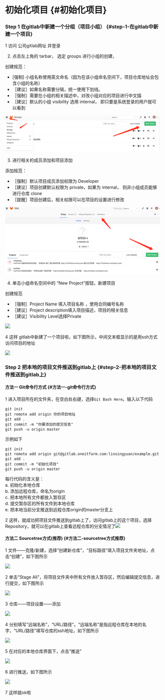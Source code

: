 # 初始化项目 {#初始化项目}

### Step 1 在gitlab中新建一个分组（项目小组） {#step-1-在gitlab中新建一个项目}

1 访问 公司gitlab网址 并登录

2. 点击左上角的 tarbar， 选定 groups 进行小组的创建，

创建规范：

*    \[强制\] 小组名称使用英文命名（因为在该小组命名空间下，项目仓库地址会包含小组的名称）
* ［建议］如果名称需要分隔，统一使用下划线。
* ［强制］需要在小组的相关描述中，对改小组对应的项目进行中文描
* ［建议］默认的小组 visibility 选用 internal， 即只要是系统登录的用户就可以看到

![](/assets/addgroup.png)

3. 进行相关的成员添加和项目添加

添加规范：

* ［强制］默认项目成员添加权限为 Developer
* ［建议］项目创建默认权限为 private，如果为 internal， 则非小组成员能够进行仓库 clone
* ［提醒］项目创建后，相关权限可以在项目的设置进行修改

![](/assets/members.png)

4. 单击小组命名空间中的 “New Project”按钮，新建项目

创建规范 

* ［强制］Project Name 填入项目名称 ，使用合同编号名称
* ［建议］Project description填入项目描述，项目的相关信息
* ［建议］Visibility Level选择Private

![](https://albertlin1102.gitbooks.io/sc_git_guide/content/part2/shotcut2.png)

4 这样 gitlab中新建了一个项目啦，如下图所示，中间文本框显示的是用ssh方式访问项目的地址

![](https://albertlin1102.gitbooks.io/sc_git_guide/content/part2/shotcut3.png)

### Step 2 把本地的项目文件推送到gitlab上 {#step-2-把本地的项目文件推送到gitlab上}

#### 方法一 Git命令行方式 {#方法一-git命令行方式}

1 进入项目所在的文件夹，在空白处右键，选择`Git Bash Here`。输入以下代码

```
git init
git remote add origin 你的项目地址
git add .
git commit -m "你要添加的提交信息"
git push -u origin master
```

示例如下

```
git init
git remote add origin git@gitlab.oneitfarm.com:linxingyuan/example.git
git add .
git commit -m "初始化项目"
git push -u origin master
```

每行代码的含义是：  
a. 初始化本地仓库  
b. 添加远程仓库，命名为origin  
c. 把本地所有文件都放入暂存区  
d. 提交暂存区的所有文件到本地仓库  
e. 把本地当前分支推送到远程仓库origin的master分支上

2 这样，就成功把项目文件推送到gitlab上了，访问gitlab上的这个项目，选择Repository，就可以在gitlab上查看远程仓库的分支情况了![](https://albertlin1102.gitbooks.io/sc_git_guide/content/part2/shotcut4.png)

#### 方法二 Sourcetree方式\(推荐\) {#方法二-sourcetree方式推荐}

1 文件——克隆/新建，选择“创建新仓库”，“目标路径”填入项目文件夹地址，点击“创建”，如下图所示

![](https://albertlin1102.gitbooks.io/sc_git_guide/content/part2/shotcut5.jpg)

2 单击“Stage All”，将项目文件夹中所有文件放入暂存区，然后编辑提交信息，进行提交，如下图所示

![](https://albertlin1102.gitbooks.io/sc_git_guide/content/part2/shotcut6.png)

3 仓库——项目设置——添加

![](https://albertlin1102.gitbooks.io/sc_git_guide/content/part2/shotcut7.png)

4 分别填写“远端名称”，“URL/路径”。“远端名称”是指远程仓库在本地的名字，“URL/路径”填写仓库的ssh地址，如下图所示

![](https://albertlin1102.gitbooks.io/sc_git_guide/content/part2/shotcut8.png)

5 在对应的本地仓库界面下，点击“推送”

![](https://albertlin1102.gitbooks.io/sc_git_guide/content/part2/shotcut9.png)

6 进行推送，如下图所示

![](https://albertlin1102.gitbooks.io/sc_git_guide/content/part2/shotcut10.png)

7 这样就ok啦

